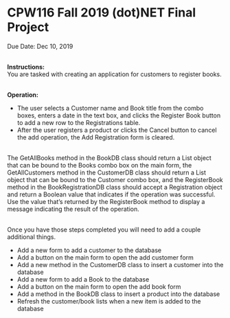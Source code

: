 # CPW116 Fall 2019 (dot)NET Final Project
Due Date: Dec 10, 2019<br><br>

**Instructions:**<br>
You are tasked with creating an application for customers to register books.<br><br>

**Operation:**<br>
* The user selects a Customer name and Book title from the combo boxes, enters a date in the
text box, and clicks the Register Book button to add a new row to the Registrations table.<br>
*  After the user registers a product or clicks the Cancel button to cancel the add operation, the
Add Registration form is cleared.<br><br>

The GetAllBooks method in the BookDB class should return a List<Book> object that can be bound to the
Books combo box on the main form, the GetAllCustomers method in the CustomerDB class should
return a List<Customer> object that can be bound to the Customer combo box, and the RegisterBook
method in the BookRegistrationDB class should accept a Registration object and return a Boolean value
that indicates if the operation was successful. Use the value that’s returned by the RegisterBook method
to display a message indicating the result of the operation.<br><br>

Once you have those steps completed you will need to add a couple additional things.<br>
* Add a new form to add a customer to the database<br>
* Add a button on the main form to open the add customer form<br>
* Add a new method in the CustomerDB class to insert a customer into the database<br>
* Add a new form to add a Book to the database<br>
* Add a button on the main form to open the add book form<br>
* Add a method in the BookDB class to insert a product into the database<br>
* Refresh the customer/book lists when a new item is added to the database
